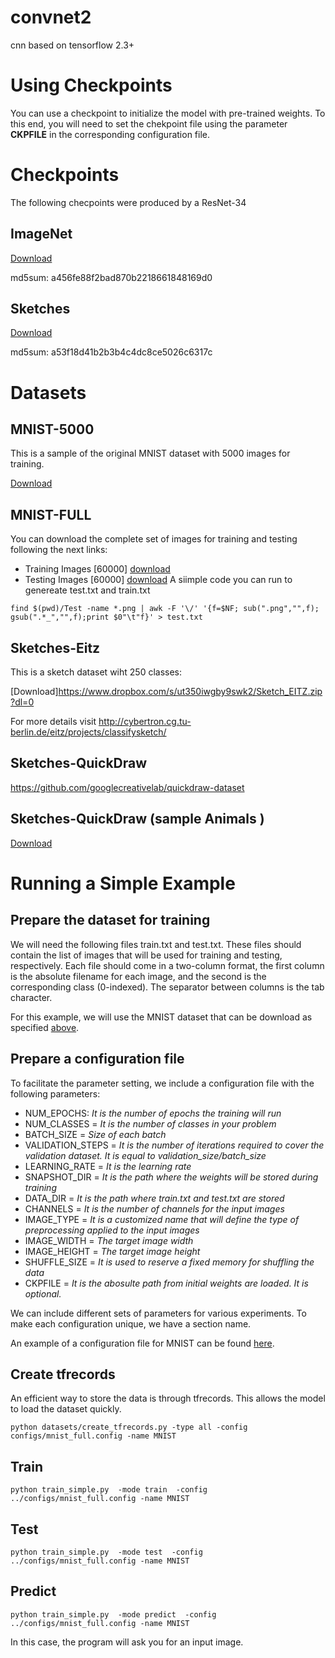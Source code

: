# convnet2
cnn based on tensorflow 2.3+
# Using Checkpoints
You can use a checkpoint to initialize the model with pre-trained weights. To this end, you will need  to set the chekpoint file using the parameter **CKPFILE** in the corresponding configuration file.
# Checkpoints 
The following checpoints were produced by a ResNet-34
## ImageNet
[Download](https://www.dropbox.com/s/ea61crvnckf96ez/imagenet_045.h5)

md5sum: a456fe88f2bad870b2218661848169d0  

## Sketches

[Download](https://www.dropbox.com/s/kb443ulitvipixy/sketch_050.h5)

md5sum: a53f18d41b2b3b4c4dc8ce5026c6317c
<a name="datasets"></a>
# Datasets
## MNIST-5000
This is a sample of the original MNIST dataset with 5000 images for training.

[Download](https://www.dropbox.com/s/abi61g7adjdbmih/MNIST-5000.zip)
## MNIST-FULL
You can download the complete set of images for training and testing following the next links:
- Training Images [60000] [download](https://www.dropbox.com/s/6lmn4fre326cty2/mnist_test.gzip)
- Testing Images [60000]  [download](https://www.dropbox.com/s/knvoss1iukj42pk/mnist_train.gzip)
A siimple code you can run to genereate test.txt and train.txt
```
find $(pwd)/Test -name *.png | awk -F '\/' '{f=$NF; sub(".png","",f); gsub(".*_","",f);print $0"\t"f}' > test.txt
```
## Sketches-Eitz
This is a sketch dataset wiht 250 classes:

[Download]https://www.dropbox.com/s/ut350iwgby9swk2/Sketch_EITZ.zip?dl=0

For more details visit http://cybertron.cg.tu-berlin.de/eitz/projects/classifysketch/
## Sketches-QuickDraw
https://github.com/googlecreativelab/quickdraw-dataset
## Sketches-QuickDraw (sample Animals )
[Download](https://www.dropbox.com/sh/hsqjv0kd13xda3g/AABYkVk0ruG85s4aL4C1nDKaa)

# Running a Simple Example
## Prepare the dataset for training

We will need the following files train.txt and test.txt. These files should contain the list of images that will be used for training and testing, respectively. Each file should come in a two-column format, the first column is the absolute filename for each image, and the second is the corresponding class (0-indexed). The separator between columns is the tab character.

For this example, we will use the MNIST dataset that can be download as specified [above](#datasets).

## Prepare a configuration file

To facilitate the parameter setting, we include a configuration file with the following parameters:
- NUM_EPOCHS: *It is the number of epochs the training will run*
- NUM_CLASSES = *It is the number of classes in your problem*
- BATCH_SIZE = *Size of each batch*
- VALIDATION_STEPS = *It is the number of iterations required to cover the validation dataset. It is equal to validation_size/batch_size*
- LEARNING_RATE = *It is the learning rate*
- SNAPSHOT_DIR = *It is the path where the weights will be stored during training*
- DATA_DIR = *It is the path where train.txt and test.txt are stored*
- CHANNELS = *It is the number of channels for the input images*
- IMAGE_TYPE = *It is a customized name that will define the type of preprocessing applied to the input images*
- IMAGE_WIDTH = *The target image width*
- IMAGE_HEIGHT = *The target image height*
- SHUFFLE_SIZE = *It is used to reserve a fixed memory for shuffling the data*
- CKPFILE = *It is the abosulte path from initial weights are loaded. It is optional.*

We can include different sets of parameters for various experiments. To make each configuration unique, we have a section name.

An example of a configuration file for MNIST can be found [here](configs/mnist_full.config).

## Create tfrecords 
An efficient way to store the data is through tfrecords. This allows the model to load the dataset quickly. 
```
python datasets/create_tfrecords.py -type all -config configs/mnist_full.config -name MNIST
```
## Train
```
python train_simple.py  -mode train  -config ../configs/mnist_full.config -name MNIST
```
## Test
```
python train_simple.py  -mode test  -config ../configs/mnist_full.config -name MNIST
```
## Predict
```
python train_simple.py  -mode predict  -config ../configs/mnist_full.config -name MNIST
```
In this case, the program will ask you for an input image.
